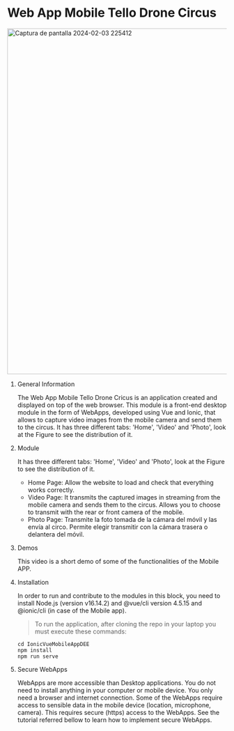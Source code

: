 # Web App Mobile Tello Drone Circus


<img width="794" alt="Captura de pantalla 2024-02-03 225412" src="https://github.com/anna22itu/WebAppMobileTelloDroneCircus/assets/80980228/8a3f61c3-48d5-4459-a53f-5cf9546c0c30">


1. General Information

   The Web App Mobile Tello Drone Cricus is an application created and displayed on top of the web browser.
   This module is a front-end desktop module in the form of WebApps, developed using Vue and Ionic, that allows to capture video images from the mobile camera and send them to the circus.
   It has three different tabs: 'Home', 'Video' and 'Photo', look at the Figure to see the distribution of it.
   
2. Module
   
   It has three different tabs: 'Home', 'Video' and 'Photo', look at the Figure to see the distribution of it.
   - Home Page: Allow the website to load and check that everything works correctly.
   - Video Page: It transmits the captured images in streaming from the mobile camera and sends them to the circus. Allows you to choose to transmit with the rear or front camera of the mobile.
   - Photo Page: Transmite la foto tomada de la cámara del móvil y las envía al circo. Permite elegir transmitir con la cámara trasera o delantera del móvil.

4. Demos
   
   This video is a short demo of some of the functionalities of the Mobile APP.
   
5. Installation

   In order to run and contribute to the modules in this block, you need to install Node.js (version v16.14.2) and @vue/cli version 4.5.15 and @ionic/cli (in case of the Mobile app).

   > To run the application, after cloning the repo in your laptop you must execute these commands:

   ```
   cd IonicVueMobileAppDEE
   npm install
   npm run serve
   ```

6. Secure WebApps

   WebApps are more accessible than Desktop applications. You do not need to install anything in your computer or mobile device. You only need a browser and internet connection.
   Some of the WebApps require access to sensible data in the mobile device (location, microphone, camera). This requires secure (https) access to the WebApps. See the tutorial referred bellow to learn how to implement secure WebApps.


   
